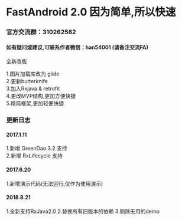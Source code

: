 ﻿# FastAndroid 2.0  因为简单,所以快速
<h3>官方交流群：310262562</h3>
<h4>如有疑问或建议,可联系作者微信：han54001 (请备注交流FA)</h4>
全新改版

1.图片加载库改为 glide<Br/>
2.更新butterknife<Br/>
3.加入Rxjava & retrofit<Br/>
4.更改MVP结构,更加方便快捷<Br/>
5.精简框架,更加轻便快捷<Br/>

<h3>更新日志</h3>

<h4>2017.1.11</h4>
1.新增 GreenDao 3.2 支持<Br/>
2.新增 RxLifecycle 支持<Br/>

<h4>2017.6.20</h4>
1.新增演示代码(无法运行,仅作为使用演示)<Br/>

<h4>2018.8.21</h4>
1.全新支持RxJava2.0
2.替换所有旧版本的依赖
3.剔除无用的demo